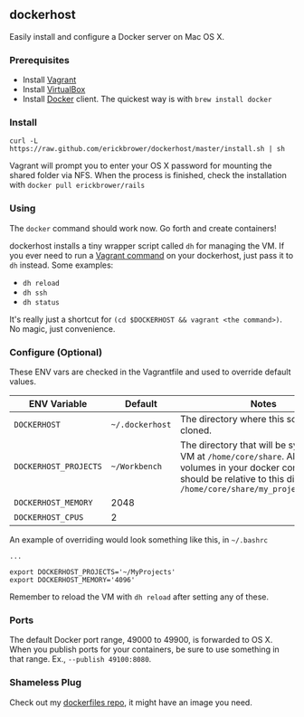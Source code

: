 ## dockerhost

Easily install and configure a Docker server on Mac OS X. 

### Prerequisites

* Install [Vagrant](http://vagrantup.com)
* Install [VirtualBox](http://www.virtualbox.org)
* Install [Docker](http://docker.io) client. The quickest way is with `brew install docker`

### Install
`curl -L https://raw.github.com/erickbrower/dockerhost/master/install.sh | sh`

Vagrant will prompt you to enter your OS X password for mounting the shared folder via NFS. When the process is finished, check the installation with `docker pull erickbrower/rails`

### Using 

The `docker` command should work now. Go forth and create containers!

dockerhost installs a tiny wrapper script called `dh` for managing the VM. If you ever need to run a [Vagrant command](http://docs.vagrantup.com/v2/cli/index.html) on your dockerhost, just pass it to `dh` instead. Some examples:

* `dh reload`
* `dh ssh`
* `dh status`

It's really just a shortcut for `(cd $DOCKERHOST && vagrant <the command>)`. No magic, just convenience.

### Configure (Optional)

These ENV vars are checked in the Vagrantfile and used to override default values. 

ENV Variable          | Default         | Notes 
--------------------- | --------------- | -----
`DOCKERHOST`          | `~/.dockerhost` | The directory where this source will be cloned.
`DOCKERHOST_PROJECTS` | `~/Workbench`   | The directory that will be synced to the VM at `/home/core/share`. All mounted volumes in your docker commands should be relative to this directory. Ex, `/home/core/share/my_project:/opt/app`
`DOCKERHOST_MEMORY` | 2048              | 
`DOCKERHOST_CPUS`   | 2                 | 

An example of overriding would look something like this, in `~/.bashrc`

```
...

export DOCKERHOST_PROJECTS='~/MyProjects'
export DOCKERHOST_MEMORY='4096'
```

Remember to reload the VM with `dh reload` after setting any of these. 

### Ports

The default Docker port range, 49000 to 49900, is forwarded to OS X. When you publish ports for your containers, be sure to use something in that range. Ex., `--publish 49100:8080`. 

### Shameless Plug

Check out my [dockerfiles repo](http://github.com/erickbrower/dockerfiles), it might have an image you need. 
